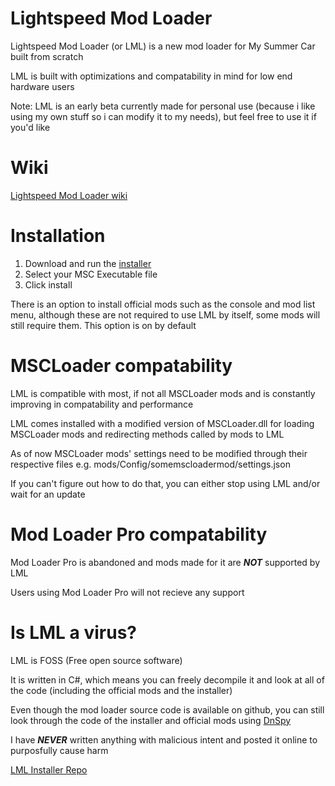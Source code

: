 # Lightspeed Mod Loader

Lightspeed Mod Loader (or LML) is a new mod loader for My Summer Car built from scratch

LML is built with optimizations and compatability in mind for low end hardware users

Note: LML is an early beta currently made for personal use (because i like using my own stuff so i can modify it to my needs), but feel free to use it if you'd like

# Wiki

[Lightspeed Mod Loader wiki](https://github.com/glennuke1/LightspeedModLoader/wiki)

# Installation

1. Download and run the [installer](https://github.com/glennuke1/LightspeedModLoader/raw/refs/heads/master/LML_Installer/LML_Installer.exe)
2. Select your MSC Executable file
3. Click install

There is an option to install official mods such as the console and mod list menu, although these are not required to use LML by itself, some mods will still require them. This option is on by default

# MSCLoader compatability

LML is compatible with most, if not all MSCLoader mods and is constantly improving in compatability and performance

LML comes installed with a modified version of MSCLoader.dll for loading MSCLoader mods and redirecting methods called by mods to LML

As of now MSCLoader mods' settings need to be modified through their respective files e.g. mods/Config/somemscloadermod/settings.json

If you can't figure out how to do that, you can either stop using LML and/or wait for an update

# Mod Loader Pro compatability

Mod Loader Pro is abandoned and mods made for it are ***NOT*** supported by LML

Users using Mod Loader Pro will not recieve any support

# Is LML a virus?

LML is FOSS (Free open source software)

It is written in C#, which means you can freely decompile it and look at all of the code (including the official mods and the installer)

Even though the mod loader source code is available on github, you can still look through the code of the installer and official mods using [DnSpy](https://github.com/dnSpy/dnSpy)

I have ***NEVER*** written anything with malicious intent and posted it online to purposfully cause harm

[LML Installer Repo](https://github.com/glennuke1/LML_Installer)
